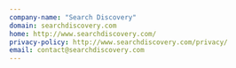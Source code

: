 ```yaml
---
company-name: "Search Discovery"
domain: searchdiscovery.com
home: http://www.searchdiscovery.com/
privacy-policy: http://www.searchdiscovery.com/privacy/
email: contact@searchdiscovery.com
---
```




